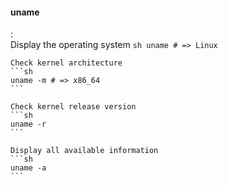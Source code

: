 #### uname
:   
    Display the operating system
    ```sh
    uname # => Linux
    ```

    Check kernel architecture
    ```sh
    uname -m # => x86_64
    ```

    Check kernel release version
    ```sh
    uname -r
    ```

    Display all available information
    ```sh
    uname -a
    ```